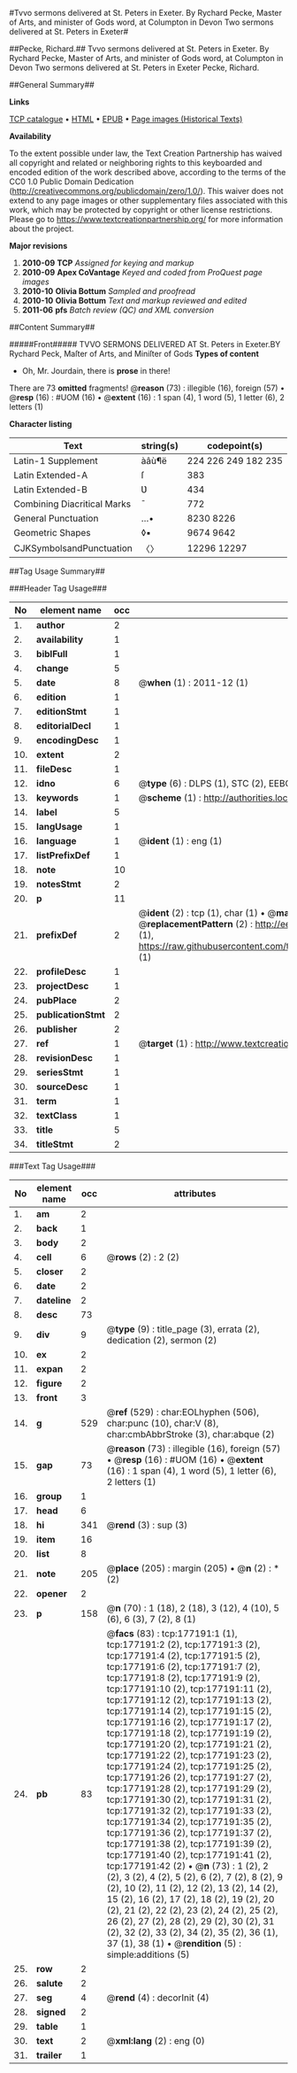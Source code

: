 #Tvvo sermons delivered at St. Peters in Exeter. By Rychard Pecke, Master of Arts, and minister of Gods word, at Columpton in Devon Two sermons delivered at St. Peters in Exeter#

##Pecke, Richard.##
Tvvo sermons delivered at St. Peters in Exeter. By Rychard Pecke, Master of Arts, and minister of Gods word, at Columpton in Devon
Two sermons delivered at St. Peters in Exeter
Pecke, Richard.

##General Summary##

**Links**

[TCP catalogue](http://www.ota.ox.ac.uk/tcp/)  • 
[HTML](http://tei.it.ox.ac.uk/tcp/Texts-HTML/free/A73/A73009.html)  • 
[EPUB](http://tei.it.ox.ac.uk/tcp/Texts-EPUB/free/A73/A73009.epub) • 
[Page images (Historical Texts)](https://historicaltexts.jisc.ac.uk/eebo-99840718e)

**Availability**

To the extent possible under law, the Text Creation Partnership has waived all copyright and related or neighboring rights to this keyboarded and encoded edition of the work described above, according to the terms of the CC0 1.0 Public Domain Dedication (http://creativecommons.org/publicdomain/zero/1.0/). This waiver does not extend to any page images or other supplementary files associated with this work, which may be protected by copyright or other license restrictions. Please go to https://www.textcreationpartnership.org/ for more information about the project.

**Major revisions**

1. __2010-09__ __TCP__ *Assigned for keying and markup*
1. __2010-09__ __Apex CoVantage__ *Keyed and coded from ProQuest page images*
1. __2010-10__ __Olivia Bottum__ *Sampled and proofread*
1. __2010-10__ __Olivia Bottum__ *Text and markup reviewed and edited*
1. __2011-06__ __pfs__ *Batch review (QC) and XML conversion*

##Content Summary##

#####Front#####
TVVO SERMONS DELIVERED AT St. Peters in Exeter.BY Rychard Peck, Maſter of Arts, and Miniſter of Gods
**Types of content**

  * Oh, Mr. Jourdain, there is **prose** in there!

There are 73 **omitted** fragments! 
 @__reason__ (73) : illegible (16), foreign (57)  •  @__resp__ (16) : #UOM (16)  •  @__extent__ (16) : 1 span (4), 1 word (5), 1 letter (6), 2 letters (1)

**Character listing**


|Text|string(s)|codepoint(s)|
|---|---|---|
|Latin-1 Supplement|àâù¶ë|224 226 249 182 235|
|Latin Extended-A|ſ|383|
|Latin Extended-B|Ʋ|434|
|Combining             Diacritical Marks|̄|772|
|General Punctuation|…•|8230 8226|
|Geometric Shapes|◊▪|9674 9642|
|CJKSymbolsandPunctuation|〈〉|12296 12297|

##Tag Usage Summary##

###Header Tag Usage###

|No|element name|occ|attributes|
|---|---|---|---|
|1.|__author__|2||
|2.|__availability__|1||
|3.|__biblFull__|1||
|4.|__change__|5||
|5.|__date__|8| @__when__ (1) : 2011-12 (1)|
|6.|__edition__|1||
|7.|__editionStmt__|1||
|8.|__editorialDecl__|1||
|9.|__encodingDesc__|1||
|10.|__extent__|2||
|11.|__fileDesc__|1||
|12.|__idno__|6| @__type__ (6) : DLPS (1), STC (2), EEBO-CITATION (1), PROQUEST (1), VID (1)|
|13.|__keywords__|1| @__scheme__ (1) : http://authorities.loc.gov/ (1)|
|14.|__label__|5||
|15.|__langUsage__|1||
|16.|__language__|1| @__ident__ (1) : eng (1)|
|17.|__listPrefixDef__|1||
|18.|__note__|10||
|19.|__notesStmt__|2||
|20.|__p__|11||
|21.|__prefixDef__|2| @__ident__ (2) : tcp (1), char (1)  •  @__matchPattern__ (2) : ([0-9\-]+):([0-9IVX]+) (1), (.+) (1)  •  @__replacementPattern__ (2) : http://eebo.chadwyck.com/downloadtiff?vid=$1&page=$2 (1), https://raw.githubusercontent.com/textcreationpartnership/Texts/master/tcpchars.xml#$1 (1)|
|22.|__profileDesc__|1||
|23.|__projectDesc__|1||
|24.|__pubPlace__|2||
|25.|__publicationStmt__|2||
|26.|__publisher__|2||
|27.|__ref__|1| @__target__ (1) : http://www.textcreationpartnership.org/docs/. (1)|
|28.|__revisionDesc__|1||
|29.|__seriesStmt__|1||
|30.|__sourceDesc__|1||
|31.|__term__|1||
|32.|__textClass__|1||
|33.|__title__|5||
|34.|__titleStmt__|2||


###Text Tag Usage###

|No|element name|occ|attributes|
|---|---|---|---|
|1.|__am__|2||
|2.|__back__|1||
|3.|__body__|2||
|4.|__cell__|6| @__rows__ (2) : 2 (2)|
|5.|__closer__|2||
|6.|__date__|2||
|7.|__dateline__|2||
|8.|__desc__|73||
|9.|__div__|9| @__type__ (9) : title_page (3), errata (2), dedication (2), sermon (2)|
|10.|__ex__|2||
|11.|__expan__|2||
|12.|__figure__|2||
|13.|__front__|3||
|14.|__g__|529| @__ref__ (529) : char:EOLhyphen (506), char:punc (10), char:V (8), char:cmbAbbrStroke (3), char:abque (2)|
|15.|__gap__|73| @__reason__ (73) : illegible (16), foreign (57)  •  @__resp__ (16) : #UOM (16)  •  @__extent__ (16) : 1 span (4), 1 word (5), 1 letter (6), 2 letters (1)|
|16.|__group__|1||
|17.|__head__|6||
|18.|__hi__|341| @__rend__ (3) : sup (3)|
|19.|__item__|16||
|20.|__list__|8||
|21.|__note__|205| @__place__ (205) : margin (205)  •  @__n__ (2) : * (2)|
|22.|__opener__|2||
|23.|__p__|158| @__n__ (70) : 1 (18), 2 (18), 3 (12), 4 (10), 5 (6), 6 (3), 7 (2), 8 (1)|
|24.|__pb__|83| @__facs__ (83) : tcp:177191:1 (1), tcp:177191:2 (2), tcp:177191:3 (2), tcp:177191:4 (2), tcp:177191:5 (2), tcp:177191:6 (2), tcp:177191:7 (2), tcp:177191:8 (2), tcp:177191:9 (2), tcp:177191:10 (2), tcp:177191:11 (2), tcp:177191:12 (2), tcp:177191:13 (2), tcp:177191:14 (2), tcp:177191:15 (2), tcp:177191:16 (2), tcp:177191:17 (2), tcp:177191:18 (2), tcp:177191:19 (2), tcp:177191:20 (2), tcp:177191:21 (2), tcp:177191:22 (2), tcp:177191:23 (2), tcp:177191:24 (2), tcp:177191:25 (2), tcp:177191:26 (2), tcp:177191:27 (2), tcp:177191:28 (2), tcp:177191:29 (2), tcp:177191:30 (2), tcp:177191:31 (2), tcp:177191:32 (2), tcp:177191:33 (2), tcp:177191:34 (2), tcp:177191:35 (2), tcp:177191:36 (2), tcp:177191:37 (2), tcp:177191:38 (2), tcp:177191:39 (2), tcp:177191:40 (2), tcp:177191:41 (2), tcp:177191:42 (2)  •  @__n__ (73) : 1 (2), 2 (2), 3 (2), 4 (2), 5 (2), 6 (2), 7 (2), 8 (2), 9 (2), 10 (2), 11 (2), 12 (2), 13 (2), 14 (2), 15 (2), 16 (2), 17 (2), 18 (2), 19 (2), 20 (2), 21 (2), 22 (2), 23 (2), 24 (2), 25 (2), 26 (2), 27 (2), 28 (2), 29 (2), 30 (2), 31 (2), 32 (2), 33 (2), 34 (2), 35 (2), 36 (1), 37 (1), 38 (1)  •  @__rendition__ (5) : simple:additions (5)|
|25.|__row__|2||
|26.|__salute__|2||
|27.|__seg__|4| @__rend__ (4) : decorInit (4)|
|28.|__signed__|2||
|29.|__table__|1||
|30.|__text__|2| @__xml:lang__ (2) : eng (0)|
|31.|__trailer__|1||

